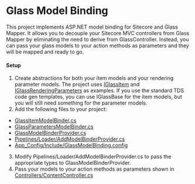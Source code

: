 # Glass Model Binding

This project implements ASP.NET model binding for Sitecore and Glass Mapper. It allows you to decouple your Sitecore MVC controllers from Glass Mapper by eliminating the need to derive from GlassController.  Instead, you can pass your glass models to your action methods as parameters and they will be mapped and ready to go.

#### Setup
1. Create abstractions for both your item models and your rendering parameter models.  The project uses [IGlassItem](Source/GlassModelBinding/Models/IGlassItem.cs) and [IGlassRenderingParameters](Source/GlassModelBinding/Models/IGlassRenderingParameters.cs) as examples.  If you use the standard TDS code gen templates, you can use IGlassBase for the item models, but you will still need something for the parameter models.
2. Add the following files to your project:
  - [GlassItemModelBinder.cs](Source/GlassModelBinding/GlassItemModelBinder.cs)
  - [GlassParametersModelBinder.cs](Source/GlassModelBinding/GlassParametersModelBinder.cs)
  - [GlassModelBinderProvider.cs](Source/GlassModelBinding/GlassModelBinderProvider.cs)
  - [Pipelines/Loader/AddModelBinderProvider.cs](Source/GlassModelBinding/Pipelines/Loader/AddModelBinderProvider.cs)
  - [App_Config/Include/GlassModelBinding.config](Source/GlassModelBinding/App_Config/Include/GlassModelBinding.config)
3. Modify Pipelines/Loader/AddModelBinderProvider.cs to pass the appropriate types to GlassModelBinderProvider.
4. Pass your models to your action methods as parameters shown in [Controllers/ContentController.cs](Source/GlassModelBinding/Controllers/ContentController.cs)